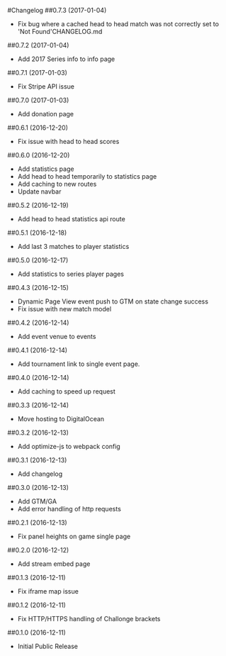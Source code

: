 #Changelog
##0.7.3 (2017-01-04)
  - Fix bug where a cached head to head match was not correctly set to 'Not Found'CHANGELOG.md
  
##0.7.2 (2017-01-04)
  - Add 2017 Series info to info page

##0.7.1 (2017-01-03)
  - Fix Stripe API issue
  
##0.7.0 (2017-01-03)
  - Add donation page

##0.6.1 (2016-12-20)
  - Fix issue with head to head scores

##0.6.0 (2016-12-20)
  - Add statistics page
  - Add head to head temporarily to statistics page
  - Add caching to new routes
  - Update navbar

##0.5.2 (2016-12-19)
  - Add head to head statistics api route

##0.5.1 (2016-12-18)
  - Add last 3 matches to player statistics

##0.5.0 (2016-12-17)
  - Add statistics to series player pages
  
##0.4.3 (2016-12-15)
  - Dynamic Page View event push to GTM on state change success
  - Fix issue with new match model

##0.4.2 (2016-12-14)
  - Add event venue to events

##0.4.1 (2016-12-14)
  - Add tournament link to single event page.

##0.4.0 (2016-12-14)
  - Add caching to speed up request

##0.3.3 (2016-12-14)
  - Move hosting to DigitalOcean

##0.3.2 (2016-12-13)
  - Add optimize-js to webpack config

##0.3.1 (2016-12-13)
  - Add changelog

##0.3.0 (2016-12-13)
  - Add GTM/GA
  - Add error handling of http requests
  
##0.2.1 (2016-12-13)
  - Fix panel heights on game single page
  
##0.2.0 (2016-12-12)
  - Add stream embed page
  
##0.1.3 (2016-12-11)
  - Fix iframe map issue 
  
##0.1.2 (2016-12-11)
  - Fix HTTP/HTTPS handling of Challonge brackets
  
##0.1.0 (2016-12-11)
  - Initial Public Release
